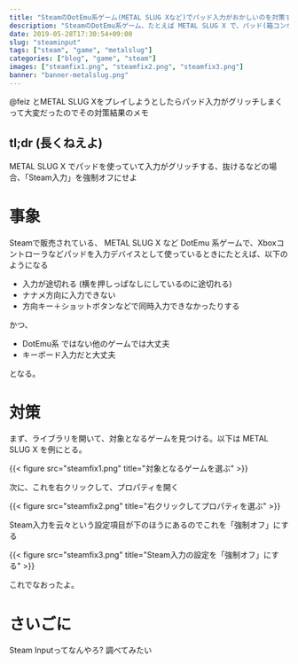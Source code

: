 ```yaml
---
title: "SteamのDotEmu系ゲーム(METAL SLUG Xなど)でパッド入力がおかしいのを対策する"
description: "SteamのDotEmu系ゲーム、たとえば METAL SLUG X で、パッド(箱コンなど)操作で、ナナメ移動ができない、一部の複数同時入力が受け付けられない、操作が途切れるなどの事象が発生する。これの対策方法のメモ。"
date: 2019-05-28T17:30:54+09:00
slug: "steaminput"
tags: ["steam", "game", "metalslug"]
categories: ["blog", "game", "steam"]
images: ["steamfix1.png", "steamfix2.png", "steamfix3.png"]
banner: "banner-metalslug.png"
---
```


@feiz とMETAL SLUG Xをプレイしようとしたらパッド入力がグリッチしまくって大変だったのでその対策結果のメモ

## tl;dr (長くねえよ)
METAL SLUG X でパッドを使っていて入力がグリッチする、抜けるなどの場合、「Steam入力」を強制オフにせよ

# 事象
Steamで販売されている、 METAL SLUG X など DotEmu 系ゲームで、Xboxコントローラなどパッドを入力デバイスとして使っているときにたとえば、以下のようになる

- 入力が途切れる (横を押しっぱなしにしているのに途切れる)
- ナナメ方向に入力できない
- 方向キー＋ショットボタンなどで同時入力できなかったりする

かつ、

- DotEmu系 ではない他のゲームでは大丈夫
- キーボード入力だと大丈夫

となる。

# 対策

まず、ライブラリを開いて、対象となるゲームを見つける。以下は METAL SLUG X を例にとる。

{{< figure src="steamfix1.png" title="対象となるゲームを選ぶ" >}}

次に、これを右クリックして、プロパティを開く

{{< figure src="steamfix2.png" title="右クリックしてプロパティを選ぶ" >}}

Steam入力を云々という設定項目が下のほうにあるのでこれを「強制オフ」にする

{{< figure src="steamfix3.png" title="Steam入力の設定を「強制オフ」にする" >}}

これでなおったよ。

# さいごに
Steam Inputってなんやろ? 調べてみたい
